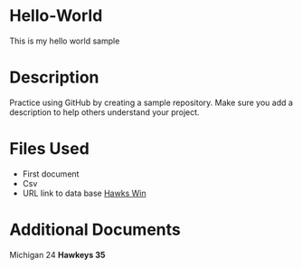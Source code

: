 # Hello-World
This is my hello world sample 

# Description
Practice using GitHub by creating a sample repository. Make sure you add a description to help others understand your project.

# Files Used
- First document
- Csv
- URL link to data base [Hawks Win](https://www.espn.com/college-football/game/_/gameId/400869690)

# Additional Documents
Michigan 24 **Hawkeys 35**

